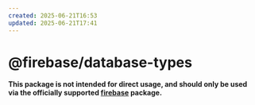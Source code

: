 ```yaml
---
created: 2025-06-21T16:53
updated: 2025-06-21T17:41
---
```

# @firebase/database-types

**This package is not intended for direct usage, and should only be used via the officially supported [firebase](https://www.npmjs.com/package/firebase) package.**
